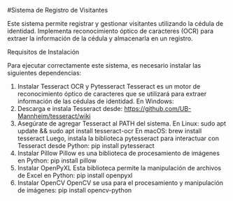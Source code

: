 #Sistema de Registro de Visitantes

Este sistema permite registrar y gestionar visitantes utilizando la cédula de identidad. Implementa reconocimiento óptico de caracteres (OCR) para extraer la información de la cédula y almacenarla en un registro.

Requisitos de Instalación

Para ejecutar correctamente este sistema, es necesario instalar las siguientes dependencias:
1. Instalar Tesseract OCR y Pytesseract
Tesseract es un motor de reconocimiento óptico de caracteres que se utilizará para extraer información de las cédulas de identidad.
En Windows:
1.	Descarga e instala Tesseract desde: https://github.com/UB-Mannheim/tesseract/wiki
2.	Asegúrate de agregar Tesseract al PATH del sistema.
En Linux:
sudo apt update && sudo apt install tesseract-ocr
En macOS:
brew install tesseract
Luego, instala la biblioteca pytesseract para interactuar con Tesseract desde Python:
pip install pytesseract
2. Instalar Pillow
Pillow es una biblioteca de procesamiento de imágenes en Python:
pip install pillow
3. Instalar OpenPyXL
Esta biblioteca permite la manipulación de archivos de Excel en Python:
pip install openpyxl
4. Instalar OpenCV
OpenCV se usa para el procesamiento y manipulación de imágenes:
pip install opencv-python

